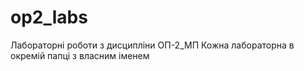 # op2_labs
Лабораторні роботи з дисципліни ОП-2_МП
Кожна лабораторна в окремій папці з власним іменем
